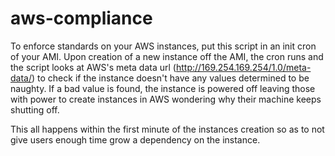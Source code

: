 # aws-compliance

To enforce standards on your AWS instances, put this script in an init cron of your AMI. Upon creation of a new instance off the AMI, the cron runs and the script looks at AWS's meta data url (http://169.254.169.254/1.0/meta-data/) to check if the instance doesn't have any values determined to be naughty. If a bad value is found, the instance is powered off leaving those with power to create instances in AWS wondering why their machine keeps shutting off.

This all happens within the first minute of the instances creation so as to not give users enough time grow a dependency on the instance.
